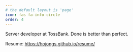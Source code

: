 ```yaml
---
# the default layout is 'page'
icon: fas fa-info-circle
order: 4
---
```


Server developer at TossBank. Done is better than perfect.

Resume: <https://hojongs.github.io/resume/>

